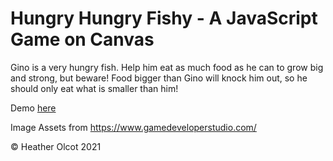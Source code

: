 # Hungry Hungry Fishy - A JavaScript Game on Canvas

Gino is a very hungry fish. Help him eat as much food as he can to grow big and strong, but beware! Food bigger than Gino will knock him out, so he should only eat what is smaller than him!

Demo [here](https://hfolcot.github.io/HungryHungry/)

Image Assets from https://www.gamedeveloperstudio.com/

&copy; Heather Olcot 2021